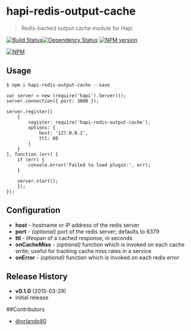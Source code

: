 # hapi-redis-output-cache
> Redis-backed output cache module for Hapi

[![Build Status](https://semaphoreci.com/api/v1/projects/4d44ffcd-8cdb-4ecf-bcf2-afd9a14bbeff/385104/badge.svg)](https://semaphoreci.com/ArnoldZokas/hapi-redis-output-cache)[![Dependency Status](https://david-dm.org/ArnoldZokas/hapi-redis-output-cache.svg)](https://david-dm.org/ArnoldZokas/hapi-redis-output-cache) [![NPM version](https://badge.fury.io/js/hapi-redis-output-cache.svg)](http://badge.fury.io/js/hapi-redis-output-cache)

[![NPM](https://nodei.co/npm/hapi-redis-output-cache.png?downloads=true&stars=true)](https://nodei.co/npm/hapi-redis-output-cache)

## Usage
```
$ npm i hapi-redis-output-cache --save
```

```
var server = new (require('hapi').Server)();
server.connection({ port: 3000 });

server.register([
    {
        register: require('hapi-redis-output-cache'),
        options: {
            host: '127.0.0.1',
            ttl: 60
        }
    }
], function (err) {
    if (err) {
        console.error('Failed to load plugin:', err);
    }

    server.start();
    });
});
```

## Configuration
- **host** - hostname or IP address of the redis server
- **port** - *(optional)* port of the redis server; defaults to 6379
- **ttl** - lifespan of a cached response, in seconds
- **onCacheMiss** - *(optional)* function which is invoked on each cache write; useful for tracking cache miss rates in a service
- **onError** - *(optional)* function which is invoked on each redis error

## Release History
* **v0.1.0** (2015-03-29)
 * initial release

##Contributors
* [@orlando80](https://github.com/orlando80)
